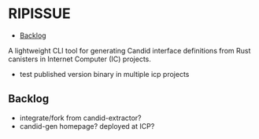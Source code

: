 # RIPISSUE

<!-- toc -->

- [Backlog](#backlog)

<!-- tocstop -->

A lightweight CLI tool for generating Candid interface definitions from Rust canisters in Internet Computer (IC) projects.

- test published version binary in multiple icp projects

## Backlog

- integrate/fork from candid-extractor?
- candid-gen homepage? deployed at ICP?
